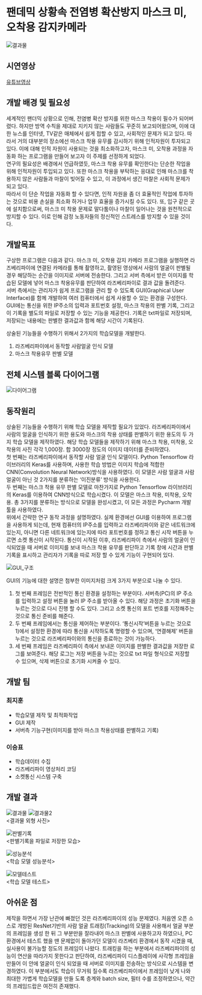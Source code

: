 # 팬데믹 상황속 전염병 확산방지 마스크 미, 오착용 감지카메라
![결과물](./image/project_picture.jpg)
## 시연영상
[유튜브영상](https://youtu.be/6WgJ_igQmO0)   

## 개발 배경 및 필요성
세계적인 팬더믹 상황으로 인해, 전염병 확산 방지를 위한 마스크 착용이 필수가 되어버렸다. 하지만 방역 수칙을 제대로 지키지 않는 사람들도 꾸준히 보고되어왔으며, 이에 대한 뉴스를 인터넷, TV같은 매체에서 쉽게 접할 수 있고, 사회적인 문제가 되고 있다. 따라서 거의 대부분의 장소에선 마스크 착용 유무를 감시하기 위해 인적자원이 투자되고 있다. 이에 대해 인적 자원이 사용되는 것을 최소화하고자, 마스크 미, 오착용 과정을 자동화 하는 프로그램을 만들어 보고자 이 주제를 선정하게 되었다.</br>
연구의 필요성은 배경에서 언급하였듯, 마스크 착용 유무를 확인한다는 단순한 작업을 위해 인적자원이 투입되고 있다. 또한 마스크 착용을 부탁하는 응대로 인해 마스크를 착용하지 않은 사람들과 마찰이 빚어질 수 있고, 이 과정에서 생긴 마찰은 사회적 문제가 되고 있다.</br>
따라서 이 단순 작업을 자동화 할 수 있다면, 인적 자원을 좀 더 효율적인 작업에 투자하는 것으로 비용 손실을 최소화 하거나 업무 효율을 증가시킬 수도 있다. 또, 입구 같은 곳에 설치함으로써, 마스크 미 착용 문제로 말다툼이나 마찰이 일어나는 것을 원천적으로 방지할 수 있다. 이로 인해 감정 노동자들의 정신적인 스트레스를 방지할 수 있을 것이다.



## 개발목표
구상한 프로그램은 다음과 같다. 마스크 미, 오착용 감지 카메라 프로그램을 실행하면 라즈베리파이에 연결된 카메라를 통해 촬영하고, 촬영된 영상에서 사람의 얼굴이 판별될 경우 해당하는 순간을 이미지로 서버에 전송한다. 그리고 서버 측에서 받은 이미지를 학습된 모델에 넣어 마스크 착용유무를 판단하여 라즈베리파이로 결과 값을 돌려준다.</br>
서버 측에서는 관리자가 쉽게 프로그램을 관리 할 수 있도록 GUI(Graphical User Interface)를 함께 개발하여 여러 컴퓨터에서 쉽게 사용할 수 있는 환경을 구성한다. GUI에는 통신을 위한 IP주소의 입력과 포트번호 설정, 마스크 착용의 판별 기록, 그리고 이 기록을 별도의 파일로 저장할 수 있는 기능을 제공한다. 기록은 txt파일로 저장되며, 저장되는 내용에는 판별한 결과값과 함께 해당 시간이 기록된다.

상술된 기능들을 수행하기 위해서 2가지의 학습모델을 개발한다.
1) 라즈베리파이에서 동작할 사람얼굴 인식 모델
2) 마스크 착용유무 판별 모델

## 전체 시스템 블록 다이어그램
![다이어그램](./image/diagram.jpg)

## 동작원리
상술된 기능들을 수행하기 위해 학습 모델을 제작할 필요가 있었다. 라즈베리파이에서 사람의 얼굴을 인식하기 위한 용도와 마스크의 착용 상태를 판별하기 위한 용도의 두 가지 학습 모델을 제작하였다. 해당 학습 모델들을 제작하기 위해 마스크 착용, 미착용, 오착용의 사진 각각 1,000장. 합 3000장 정도의 이미지 데이터를 준비하였다.</br>
첫 번째는 라즈베리파이에서 동작할 사람 얼굴 인식 모델이다. Python Tensorflow 라이브러리의 Keras를 사용하며, 사용한 학습 방법은 이미지 학습에 적합한 CNN(Convolution Neural Network)방식을 사용하였다. 이 모델은 사람 얼굴과 사람 얼굴이 아닌 것 2가지를 분류하는 ‘이진분류’ 방식을 사용한다.</br>
두 번째는 마스크 착용 유무 판별 모델로 마찬가지로 Python Tensorflow 라이브러리의 Keras를 이용하여 CNN방식으로 학습시켰다. 이 모델은 마스크 착용, 미착용, 오착용. 총 3가지를 분류하는 방식으로 모델을 완성시켰고, 이 모든 과정은 Pycharm 개발 툴을 사용하였다.</br>
위에서 간략한 연구 동작 과정을 설명하였다. 실제 환경에선 GUI를 이용하여 프로그램을 사용하게 되는데, 현재 컴퓨터의 IP주소를 입력하고 라즈베리파이와 같은 네트워크에 있는지, 아니면 다른 네트워크에 있는지에 따라 포트번호를 정하고 통신 시작 버튼을 누르면 소켓 통신이 시작된다. 통신이 시작된 이후, 라즈베리파이 측에서 사람의 얼굴이 인식되었을 때 서버로 이미지를 보내 마스크 착용 유무를 판단하고 기록 창에 시간과 판별 기록을 표시하고 관리자가 기록을 따로 저장 할 수 있게 기능이 구현되어 있다.

![GUI_구조](./image/gui.jpg)

GUI의 기능에 대한 설명은 첨부한 이미지처럼 크게 3가지 부분으로 나눌 수 있다.</br>

1) 첫 번째 프레임은 전반적인 통신 환경을 설정하는 부분이다. 서버측(PC)의 IP 주소를 입력하고 설정 버튼을 눌러 IP 주소를 받아올 수 있다. 해당 과정은 초기화 버튼을 누르는 것으로 다시 진행 할 수도 있다. 그리고 소켓 통신의 포트 번호를 지정해주는 것으로 통신 준비를 해준다.
2) 두 번째 프레임에서는 통신을 제어하는 부분이다. ‘통신시작’버튼을 누르는 것으로 1)에서 설정한 환경에 따라 통신을 시작하도록 명령할 수 있으며, ‘연결해제’ 버튼을 누르는 것으로 라즈베리파이와의 통신을 종료하는 것이 가능하다.
3) 세 번째 프레임은 라즈베리파이 측에서 보내온 이미지를 판별한 결과값을 저장한 로그를 보여준다. 해당 로그는 저장 버튼을 누르는 것으로 txt 파일 형식으로 저장할 수 있으며, 삭제 버튼으로 초기화 시켜줄 수 있다.

## 개발 팀
### 최지훈
- 학습모델 제작 및 최적화작업
- GUI 제작
- 서버측 기능구현(이미지를 받아 마스크 착용상태를 판별하고 기록)

### 이승표
- 학습데이터 수집
- 라즈베리파이 영상처리 코딩
- 소켓통신 시스템 구축

## 개발 결과
![결과물](./image/project_picture.jpg)
![결과물2](./image/project_picture2.jpg)</br>
<결과물 외형 사진>


![판별기록](./image/record.jpg)</br>
<판별기록을 파일로 저장한 모습>


![성능분석](./image/model.jpg)</br>
<학습 모델 성능분석>


![모델테스트](./image/test.jpg)</br>
<학습 모델 테스트>

## 아쉬운 점
제작을 하면서 가장 난관에 빠졌던 것은 라즈베리파이의 성능 문제였다. 처음엔 오픈 소스로 개방된 ResNet기반의 사람 얼굴 트래킹(Tracking)의 모델을 사용해서 얼굴 부분의 프레임을 생성 한 뒤 그 부분만을 잘라내어 마스크 판별에 사용하고자 하였으나, PC환경에서 테스트 했을 땐 문제없이 돌아가던 모델이 라즈베리 환경에서 동작 시켰을 때, 실사용이 불가능할 정도의 프레임이 나왔다. 트래킹을 하는 부분에서 라즈베리파이의 성능이 연산을 따라가지 못한다고 판단하여, 라즈베리파이 디스플레이에 사각형 프레임을 만들어 이 안에 얼굴이 인식 되었을 때 서버로 이미지를 전송하는 방식으로 시스템을 변경하였다. 이 부분에서도 학습이 무거워 질수록 라즈베리파이에서 프레임이 낮게 나와 최대한 가볍게 학습모델을 만들 도록 층계와 batch size, 필터 수를 조정하였으나, 약간의 프레임드랍은 여전히 존재했다.
